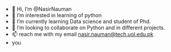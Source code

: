- 👋 Hi, I’m @NasirNauman
- 👀 I’m interested in learning of python
- 🌱 I’m currently learning Data science and student of Phd.
- 💞️ I’m looking to collaborate on Python and in different projects.
- 📫 reach me with my email nasir.nauman@tech.uol.edu.pk
- you
<!---
NasirNauman/NasirNauman is a ✨ special ✨ repository because its `README.md` (this file) appears on your GitHub profile.
You can click the Preview link to take a look at your changes.
--->

